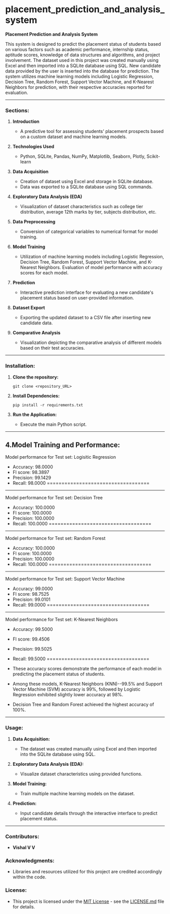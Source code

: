 # placement_prediction_and_analysis_system
**Placement Prediction and Analysis System**

This system is designed to predict the placement status of students based on various factors such as academic performance, internship status, aptitude scores, knowledge of data structures and algorithms, and project involvement. The dataset used in this project was created manually using Excel and then imported into a SQLite database using SQL. New candidate data provided by the user is inserted into the database for prediction. The system utilizes machine learning models including Logistic Regression, Decision Tree, Random Forest, Support Vector Machine, and K-Nearest Neighbors for prediction, with their respective accuracies reported for evaluation.

---

### Sections:

1. **Introduction**
   - A predictive tool for assessing students' placement prospects based on a custom dataset and machine learning models.

2. **Technologies Used**
   - Python, SQLite, Pandas, NumPy, Matplotlib, Seaborn, Plotly, Scikit-learn

3. **Data Acquisition**
   - Creation of dataset using Excel and storage in SQLite database.
   - Data was exported to a SQLite database using SQL commands.

4. **Exploratory Data Analysis (EDA)**
   - Visualization of dataset characteristics such as college tier distribution, average 12th marks by tier, subjects distribution, etc.

5. **Data Preprocessing**
   - Conversion of categorical variables to numerical format for model training.

6. **Model Training**
   - Utilization of machine learning models including Logistic Regression, Decision Tree, Random Forest, Support Vector Machine, and K-Nearest Neighbors.
     Evaluation of model performance with accuracy scores for each model.

7. **Prediction**
   - Interactive prediction interface for evaluating a new candidate's placement status based on user-provided information.

8. **Dataset Export**
   - Exporting the updated dataset to a CSV file after inserting new candidate data.

9. **Comparative Analysis**
   - Visualization depicting the comparative analysis of different models based on their test accuracies.

---

### Installation:

1. **Clone the repository:**
   ```
   git clone <repository_URL>
   ```

2. **Install Dependencies:**
   ```
   pip install -r requirements.txt
   ```

3. **Run the Application:**
   - Execute the main Python script.

---

4.**Model Training and Performance:**
----------------------------------
Model performance for Test set: Logisitic Regression
- Accuracy: 98.0000
- Fl score: 98.3897
- Precision: 99.1429
- Recall: 98.0000
===================================


----------------------------------
Model performance for Test set: Decision Tree
- Accuracy: 100.0000
- Fl score: 100.0000
- Precision: 100.0000
- Recall: 100.0000
===================================


----------------------------------
Model performance for Test set: Random Forest
- Accuracy: 100.0000
- Fl score: 100.0000
- Precision: 100.0000
- Recall: 100.0000
===================================


----------------------------------
Model performance for Test set: Support Vector Machine
- Accuracy: 99.0000
- Fl score: 98.7525
- Precision: 99.0101
- Recall: 99.0000
===================================


----------------------------------
Model performance for Test set: K-Nearest Neighbors
- Accuracy: 99.5000
- Fl score: 99.4506
- Precision: 99.5025
- Recall: 99.5000
===================================

- These accuracy scores demonstrate the performance of each model in predicting the placement status of students.
- Among these models, K-Nearest Neighbors (KNN)--99.5% and Support Vector Machine (SVM) accuracy is 99%, followed by Logistic Regression exhibited slightly lower accuracy at 98%.
- Decision Tree and Random Forest achieved the highest accuracy of 100%.

------

### Usage:

1. **Data Acquisition:**
   - The dataset was created manually using Excel and then imported into the SQLite database using SQL.

2. **Exploratory Data Analysis (EDA):**
   - Visualize dataset characteristics using provided functions.

3. **Model Training:**
   - Train multiple machine learning models on the dataset.

4. **Prediction:**
   - Input candidate details through the interactive interface to predict placement status.

---

### Contributors:
- **Vishal V V**

### Acknowledgments:
- Libraries and resources utilized for this project are credited accordingly within the code.

### License:
- This project is licensed under the [MIT License](link) - see the [LICENSE.md](link) file for details.
